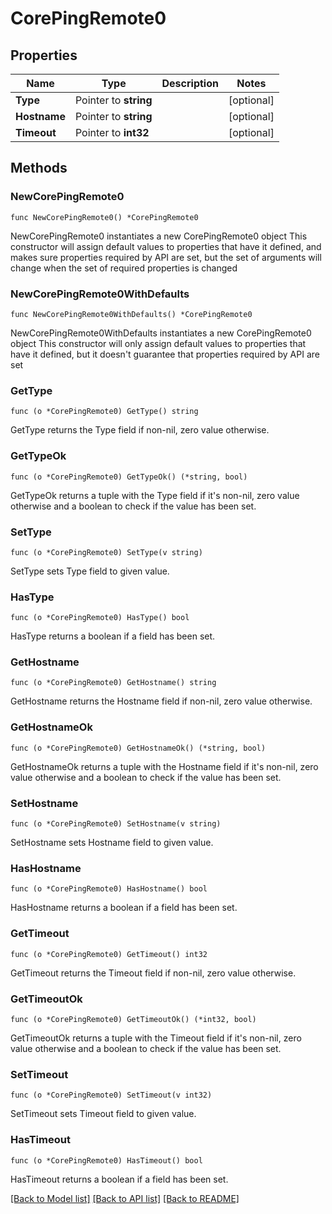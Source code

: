# CorePingRemote0

## Properties

Name | Type | Description | Notes
------------ | ------------- | ------------- | -------------
**Type** | Pointer to **string** |  | [optional] 
**Hostname** | Pointer to **string** |  | [optional] 
**Timeout** | Pointer to **int32** |  | [optional] 

## Methods

### NewCorePingRemote0

`func NewCorePingRemote0() *CorePingRemote0`

NewCorePingRemote0 instantiates a new CorePingRemote0 object
This constructor will assign default values to properties that have it defined,
and makes sure properties required by API are set, but the set of arguments
will change when the set of required properties is changed

### NewCorePingRemote0WithDefaults

`func NewCorePingRemote0WithDefaults() *CorePingRemote0`

NewCorePingRemote0WithDefaults instantiates a new CorePingRemote0 object
This constructor will only assign default values to properties that have it defined,
but it doesn't guarantee that properties required by API are set

### GetType

`func (o *CorePingRemote0) GetType() string`

GetType returns the Type field if non-nil, zero value otherwise.

### GetTypeOk

`func (o *CorePingRemote0) GetTypeOk() (*string, bool)`

GetTypeOk returns a tuple with the Type field if it's non-nil, zero value otherwise
and a boolean to check if the value has been set.

### SetType

`func (o *CorePingRemote0) SetType(v string)`

SetType sets Type field to given value.

### HasType

`func (o *CorePingRemote0) HasType() bool`

HasType returns a boolean if a field has been set.

### GetHostname

`func (o *CorePingRemote0) GetHostname() string`

GetHostname returns the Hostname field if non-nil, zero value otherwise.

### GetHostnameOk

`func (o *CorePingRemote0) GetHostnameOk() (*string, bool)`

GetHostnameOk returns a tuple with the Hostname field if it's non-nil, zero value otherwise
and a boolean to check if the value has been set.

### SetHostname

`func (o *CorePingRemote0) SetHostname(v string)`

SetHostname sets Hostname field to given value.

### HasHostname

`func (o *CorePingRemote0) HasHostname() bool`

HasHostname returns a boolean if a field has been set.

### GetTimeout

`func (o *CorePingRemote0) GetTimeout() int32`

GetTimeout returns the Timeout field if non-nil, zero value otherwise.

### GetTimeoutOk

`func (o *CorePingRemote0) GetTimeoutOk() (*int32, bool)`

GetTimeoutOk returns a tuple with the Timeout field if it's non-nil, zero value otherwise
and a boolean to check if the value has been set.

### SetTimeout

`func (o *CorePingRemote0) SetTimeout(v int32)`

SetTimeout sets Timeout field to given value.

### HasTimeout

`func (o *CorePingRemote0) HasTimeout() bool`

HasTimeout returns a boolean if a field has been set.


[[Back to Model list]](../README.md#documentation-for-models) [[Back to API list]](../README.md#documentation-for-api-endpoints) [[Back to README]](../README.md)


